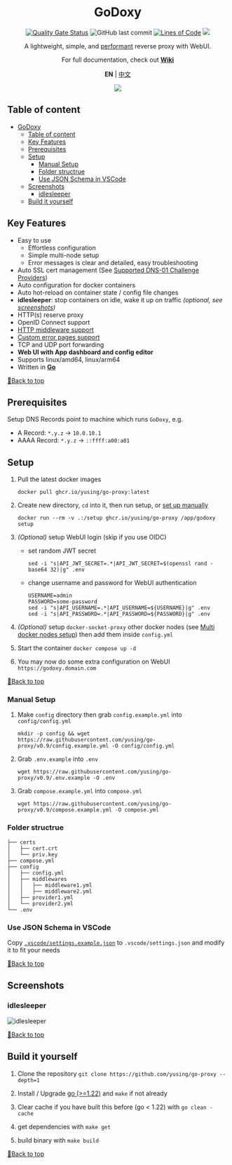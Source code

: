 <div align="center">

# GoDoxy

[![Quality Gate Status](https://sonarcloud.io/api/project_badges/measure?project=yusing_go-proxy&metric=alert_status)](https://sonarcloud.io/summary/new_code?id=yusing_go-proxy)
![GitHub last commit](https://img.shields.io/github/last-commit/yusing/go-proxy)
[![Lines of Code](https://sonarcloud.io/api/project_badges/measure?project=yusing_go-proxy&metric=ncloc)](https://sonarcloud.io/summary/new_code?id=yusing_go-proxy)
[![](https://dcbadge.limes.pink/api/server/umReR62nRd?style=flat)](https://discord.gg/umReR62nRd)

A lightweight, simple, and [performant](https://github.com/yusing/go-proxy/wiki/Benchmarks) reverse proxy with WebUI.

For full documentation, check out **[Wiki](https://github.com/yusing/go-proxy/wiki)**

**EN** | <a href="README_CHT.md">中文</a>

<!-- [![Security Rating](https://sonarcloud.io/api/project_badges/measure?project=yusing_go-proxy&metric=security_rating)](https://sonarcloud.io/summary/new_code?id=yusing_go-proxy)
[![Maintainability Rating](https://sonarcloud.io/api/project_badges/measure?project=yusing_go-proxy&metric=sqale_rating)](https://sonarcloud.io/summary/new_code?id=yusing_go-proxy)
[![Vulnerabilities](https://sonarcloud.io/api/project_badges/measure?project=yusing_go-proxy&metric=vulnerabilities)](https://sonarcloud.io/summary/new_code?id=yusing_go-proxy) -->

<img src="https://github.com/user-attachments/assets/4bb371f4-6e4c-425c-89b2-b9e962bdd46f" style="max-width: 650">

</div>

## Table of content

<!-- TOC -->

- [GoDoxy](#godoxy)
  - [Table of content](#table-of-content)
  - [Key Features](#key-features)
  - [Prerequisites](#prerequisites)
  - [Setup](#setup)
    - [Manual Setup](#manual-setup)
    - [Folder structrue](#folder-structrue)
    - [Use JSON Schema in VSCode](#use-json-schema-in-vscode)
  - [Screenshots](#screenshots)
    - [idlesleeper](#idlesleeper)
  - [Build it yourself](#build-it-yourself)

## Key Features

- Easy to use
  - Effortless configuration
  - Simple multi-node setup
  - Error messages is clear and detailed, easy troubleshooting
- Auto SSL cert management (See [Supported DNS-01 Challenge Providers](https://github.com/yusing/go-proxy/wiki/Supported-DNS%E2%80%9001-Providers))
- Auto configuration for docker containers
- Auto hot-reload on container state / config file changes
- **idlesleeper**: stop containers on idle, wake it up on traffic _(optional, see [screenshots](#idlesleeper))_
- HTTP(s) reserve proxy
- OpenID Connect support
- [HTTP middleware support](https://github.com/yusing/go-proxy/wiki/Middlewares)
- [Custom error pages support](https://github.com/yusing/go-proxy/wiki/Middlewares#custom-error-pages)
- TCP and UDP port forwarding
- **Web UI with App dashboard and config editor**
- Supports linux/amd64, linux/arm64
- Written in **[Go](https://go.dev)**

[🔼Back to top](#table-of-content)

## Prerequisites

Setup DNS Records point to machine which runs `GoDoxy`, e.g.

- A Record: `*.y.z` -> `10.0.10.1`
- AAAA Record: `*.y.z` -> `::ffff:a00:a01`

## Setup

1.  Pull the latest docker images

    ```shell
    docker pull ghcr.io/yusing/go-proxy:latest
    ```

2.  Create new directory, `cd` into it, then run setup, or [set up manually](#manual-setup)

    ```shell
    docker run --rm -v .:/setup ghcr.io/yusing/go-proxy /app/godoxy setup
    ```

3.  _(Optional)_ setup WebUI login (skip if you use OIDC)

    - set random JWT secret

      ```shell
      sed -i "s|API_JWT_SECRET=.*|API_JWT_SECRET=$(openssl rand -base64 32)|g" .env
      ```

    - change username and password for WebUI authentication
      ```shell
      USERNAME=admin
      PASSWORD=some-password
      sed -i "s|API_USERNAME=.*|API_USERNAME=${USERNAME}|g" .env
      sed -i "s|API_PASSWORD=.*|API_PASSWORD=${PASSWORD}|g" .env
      ```

4.  _(Optional)_ setup `docker-socket-proxy` other docker nodes (see [Multi docker nodes setup](https://github.com/yusing/go-proxy/wiki/Configurations#multi-docker-nodes-setup)) then add them inside `config.yml`

5.  Start the container `docker compose up -d`

6.  You may now do some extra configuration on WebUI `https://godoxy.domain.com`

[🔼Back to top](#table-of-content)

### Manual Setup

1. Make `config` directory then grab `config.example.yml` into `config/config.yml`

   `mkdir -p config && wget https://raw.githubusercontent.com/yusing/go-proxy/v0.9/config.example.yml -O config/config.yml`

2. Grab `.env.example` into `.env`

   `wget https://raw.githubusercontent.com/yusing/go-proxy/v0.9/.env.example -O .env`

3. Grab `compose.example.yml` into `compose.yml`

   `wget https://raw.githubusercontent.com/yusing/go-proxy/v0.9/compose.example.yml -O compose.yml`

### Folder structrue

```shell
├── certs
│   ├── cert.crt
│   └── priv.key
├── compose.yml
├── config
│   ├── config.yml
│   ├── middlewares
│   │   ├── middleware1.yml
│   │   ├── middleware2.yml
│   ├── provider1.yml
│   └── provider2.yml
└── .env
```

### Use JSON Schema in VSCode

Copy [`.vscode/settings.example.json`](.vscode/settings.example.json) to `.vscode/settings.json` and modify it to fit your needs

[🔼Back to top](#table-of-content)

## Screenshots

### idlesleeper

![idlesleeper](screenshots/idlesleeper.webp)

[🔼Back to top](#table-of-content)

## Build it yourself

1. Clone the repository `git clone https://github.com/yusing/go-proxy --depth=1`

2. Install / Upgrade [go (>=1.22)](https://go.dev/doc/install) and `make` if not already

3. Clear cache if you have built this before (go < 1.22) with `go clean -cache`

4. get dependencies with `make get`

5. build binary with `make build`

[🔼Back to top](#table-of-content)
